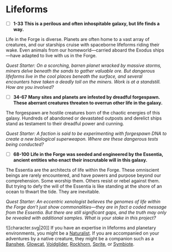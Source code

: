 # Lifeforms
 - [ ] **1-33**  **This is a perilous and often inhospitable galaxy, but life finds a way.** 
 
Life in the Forge is diverse. Planets are often home to a vast array of creatures, and our starships cruise with spaceborne lifeforms riding their wake. Even animals from our homeworld—carried aboard the Exodus ships—have adapted to live with us in the Forge.

*Quest Starter: On a scorching, barren planet wracked by massive storms, miners delve beneath the sands to gather valuable ore. But dangerous lifeforms live in the cool places beneath the surface, and several encounters have taken a deadly toll on the miners. Work is at a standstill. How are you involved?*

- [ ]  **34-67**  **Many sites and planets are infested by dreadful forgespawn. These aberrant creatures threaten to overrun other life in the galaxy.** 
 
The forgespawn are hostile creatures born of the chaotic energies of this galaxy. Hundreds of abandoned or devastated outposts and derelict ships stand as testament to their dreadful power and cunning.

*Quest Starter: A faction is said to be experimenting with forgespawn DNA to create a new biological superweapon. Where are these dangerous tests being conducted?*

- [ ]  **68-100**  **Life in the Forge was seeded and engineered by the Essentia, ancient entities who enact their inscrutable will in this galaxy.** 
 
The Essentia are the architects of life within the Forge. These omniscient beings are rarely encountered, and have powers and purpose beyond our comprehension. Some worship them. Others resist or rebel against them. But trying to defy the will of the Essentia is like standing at the shore of an ocean to thwart the tide. They are inevitable.

*Quest Starter: An eccentric xenologist believes the genomes of life within the Forge don’t just show commonalities—they are in fact a coded message from the Essentia. But there are still significant gaps, and the truth may only be revealed with additional samples. What is your stake in this project?*

![[character.svg|20]] If you have an expertise in lifeforms and planetary environments, you might be a [Naturalist](Assets/Path/naturalist). If you are accompanied on your adventures by a native creature, they might be a companion such as a [Banshee](starforged/assets/companion/banshee), [Glowcat](starforged/assets/companion/glowcat), [Voidglider](starforged/assets/companion/voidglider), [Rockhorn](starforged/assets/companion/rockhorn), [Sprite](starforged/assets/companion/sprite), or [Symbiote](starforged/assets/companion/symbiote).